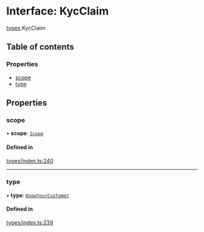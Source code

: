 # Interface: KycClaim

[types](../wiki/types).KycClaim

## Table of contents

### Properties

- [scope](../wiki/types.KycClaim#scope)
- [type](../wiki/types.KycClaim#type)

## Properties

### scope

• **scope**: [`Scope`](../wiki/types.Scope)

#### Defined in

[types/index.ts:240](https://github.com/PolymeshAssociation/polymesh-sdk/blob/46129005/src/types/index.ts#L240)

___

### type

• **type**: [`KnowYourCustomer`](../wiki/types.ClaimType#knowyourcustomer)

#### Defined in

[types/index.ts:239](https://github.com/PolymeshAssociation/polymesh-sdk/blob/46129005/src/types/index.ts#L239)
